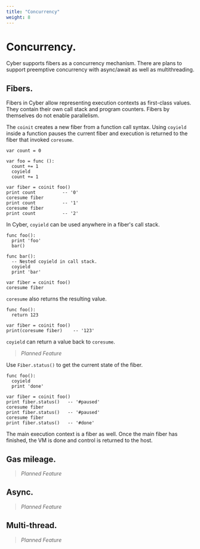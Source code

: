 ```yaml
---
title: "Concurrency"
weight: 8
---
```


# Concurrency.
Cyber supports fibers as a concurrency mechanism. There are plans to support preemptive concurrency with async/await as well as multithreading.

## Fibers.
Fibers in Cyber allow representing execution contexts as first-class values. They contain their own call stack and program counters. Fibers by themselves do not enable parallelism.

The `coinit` creates a new fiber from a function call syntax. Using `coyield` inside a function pauses the current fiber and execution is returned to the fiber that invoked `coresume`.
```cy
var count = 0

var foo = func ():
  count += 1
  coyield
  count += 1

var fiber = coinit foo()
print count          -- '0'
coresume fiber
print count          -- '1'
coresume fiber
print count          -- '2'
```
In Cyber, `coyield` can be used anywhere in a fiber's call stack.
```cy
func foo():
  print 'foo'
  bar()

func bar():
  -- Nested coyield in call stack.
  coyield
  print 'bar'

var fiber = coinit foo()
coresume fiber
```
`coresume` also returns the resulting value.
```cy
func foo():
  return 123

var fiber = coinit foo()
print(coresume fiber)    -- '123'
```

`coyield` can return a value back to `coresume`.
> _Planned Feature_

Use `Fiber.status()` to get the current state of the fiber.
```cy
func foo():
  coyield
  print 'done'

var fiber = coinit foo()
print fiber.status()   -- '#paused'
coresume fiber
print fiber.status()   -- '#paused'
coresume fiber
print fiber.status()   -- '#done'
```
The main execution context is a fiber as well. Once the main fiber has finished, the VM is done and control is returned to the host.

## Gas mileage.
> _Planned Feature_

## Async.
> _Planned Feature_

## Multi-thread.
> _Planned Feature_
